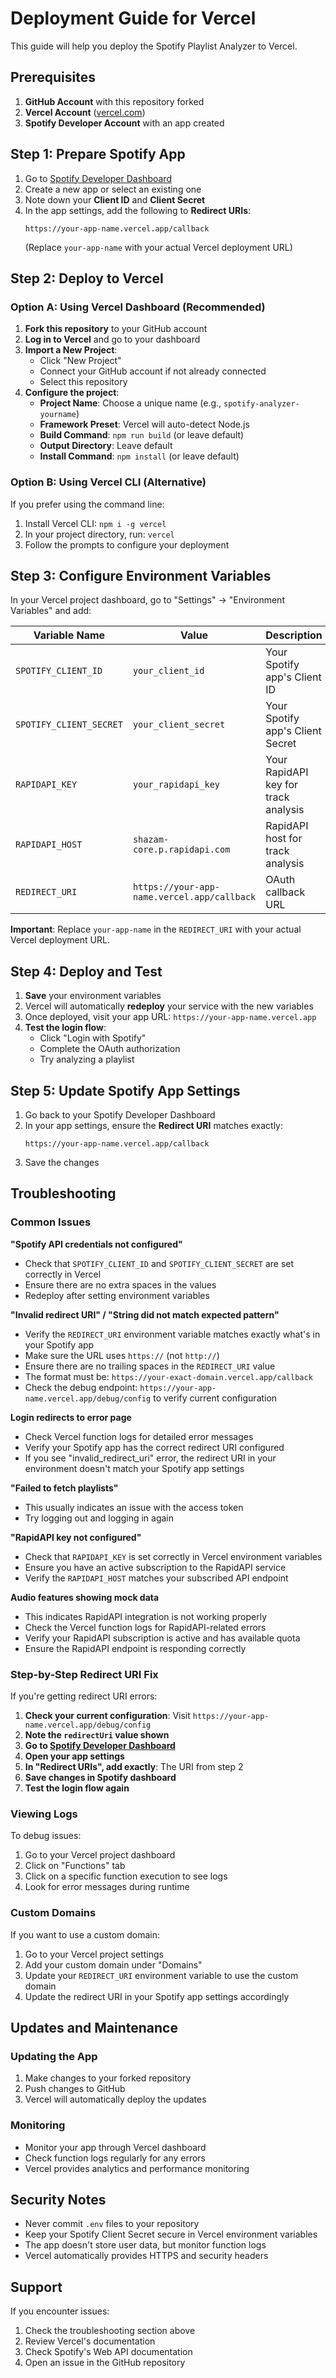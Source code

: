 # Deployment Guide for Vercel

This guide will help you deploy the Spotify Playlist Analyzer to Vercel.

## Prerequisites

1. **GitHub Account** with this repository forked
2. **Vercel Account** ([vercel.com](https://vercel.com))
3. **Spotify Developer Account** with an app created

## Step 1: Prepare Spotify App

1. Go to [Spotify Developer Dashboard](https://developer.spotify.com/dashboard)
2. Create a new app or select an existing one
3. Note down your **Client ID** and **Client Secret**
4. In the app settings, add the following to **Redirect URIs**:
   ```
   https://your-app-name.vercel.app/callback
   ```
   (Replace `your-app-name` with your actual Vercel deployment URL)

## Step 2: Deploy to Vercel

### Option A: Using Vercel Dashboard (Recommended)

1. **Fork this repository** to your GitHub account
2. **Log in to Vercel** and go to your dashboard
3. **Import a New Project**:
   - Click "New Project"
   - Connect your GitHub account if not already connected
   - Select this repository
4. **Configure the project**:
   - **Project Name**: Choose a unique name (e.g., `spotify-analyzer-yourname`)
   - **Framework Preset**: Vercel will auto-detect Node.js
   - **Build Command**: `npm run build` (or leave default)
   - **Output Directory**: Leave default
   - **Install Command**: `npm install` (or leave default)

### Option B: Using Vercel CLI (Alternative)

If you prefer using the command line:

1. Install Vercel CLI: `npm i -g vercel`
2. In your project directory, run: `vercel`
3. Follow the prompts to configure your deployment

## Step 3: Configure Environment Variables

In your Vercel project dashboard, go to "Settings" → "Environment Variables" and add:

| Variable Name | Value | Description |
|--------------|-------|-------------|
| `SPOTIFY_CLIENT_ID` | `your_client_id` | Your Spotify app's Client ID |
| `SPOTIFY_CLIENT_SECRET` | `your_client_secret` | Your Spotify app's Client Secret |
| `RAPIDAPI_KEY` | `your_rapidapi_key` | Your RapidAPI key for track analysis |
| `RAPIDAPI_HOST` | `shazam-core.p.rapidapi.com` | RapidAPI host for track analysis |
| `REDIRECT_URI` | `https://your-app-name.vercel.app/callback` | OAuth callback URL |

**Important**: Replace `your-app-name` in the `REDIRECT_URI` with your actual Vercel deployment URL.

## Step 4: Deploy and Test

1. **Save** your environment variables
2. Vercel will automatically **redeploy** your service with the new variables
3. Once deployed, visit your app URL: `https://your-app-name.vercel.app`
4. **Test the login flow**:
   - Click "Login with Spotify"
   - Complete the OAuth authorization
   - Try analyzing a playlist

## Step 5: Update Spotify App Settings

1. Go back to your Spotify Developer Dashboard
2. In your app settings, ensure the **Redirect URI** matches exactly:
   ```
   https://your-app-name.vercel.app/callback
   ```
3. Save the changes

## Troubleshooting

### Common Issues

**"Spotify API credentials not configured"**
- Check that `SPOTIFY_CLIENT_ID` and `SPOTIFY_CLIENT_SECRET` are set correctly in Vercel
- Ensure there are no extra spaces in the values
- Redeploy after setting environment variables

**"Invalid redirect URI" / "String did not match expected pattern"**
- Verify the `REDIRECT_URI` environment variable matches exactly what's in your Spotify app
- Make sure the URL uses `https://` (not `http://`)
- Ensure there are no trailing spaces in the `REDIRECT_URI` value
- The format must be: `https://your-exact-domain.vercel.app/callback`
- Check the debug endpoint: `https://your-app-name.vercel.app/debug/config` to verify current configuration

**Login redirects to error page**
- Check Vercel function logs for detailed error messages
- Verify your Spotify app has the correct redirect URI configured  
- If you see "invalid_redirect_uri" error, the redirect URI in your environment doesn't match your Spotify app settings

**"Failed to fetch playlists"**
- This usually indicates an issue with the access token
- Try logging out and logging in again

**"RapidAPI key not configured"**
- Check that `RAPIDAPI_KEY` is set correctly in Vercel environment variables
- Ensure you have an active subscription to the RapidAPI service
- Verify the `RAPIDAPI_HOST` matches your subscribed API endpoint

**Audio features showing mock data**
- This indicates RapidAPI integration is not working properly
- Check the Vercel function logs for RapidAPI-related errors
- Verify your RapidAPI subscription is active and has available quota
- Ensure the RapidAPI endpoint is responding correctly

### Step-by-Step Redirect URI Fix

If you're getting redirect URI errors:

1. **Check your current configuration**: Visit `https://your-app-name.vercel.app/debug/config`
2. **Note the `redirectUri` value shown**
3. **Go to [Spotify Developer Dashboard](https://developer.spotify.com/dashboard)**
4. **Open your app settings**
5. **In "Redirect URIs", add exactly**: The URI from step 2
6. **Save changes in Spotify dashboard**
7. **Test the login flow again**

### Viewing Logs

To debug issues:
1. Go to your Vercel project dashboard
2. Click on "Functions" tab
3. Click on a specific function execution to see logs
4. Look for error messages during runtime

### Custom Domains

If you want to use a custom domain:
1. Go to your Vercel project settings
2. Add your custom domain under "Domains"
3. Update your `REDIRECT_URI` environment variable to use the custom domain
4. Update the redirect URI in your Spotify app settings accordingly

## Updates and Maintenance

### Updating the App

1. Make changes to your forked repository
2. Push changes to GitHub
3. Vercel will automatically deploy the updates

### Monitoring

- Monitor your app through Vercel dashboard
- Check function logs regularly for any errors
- Vercel provides analytics and performance monitoring

## Security Notes

- Never commit `.env` files to your repository
- Keep your Spotify Client Secret secure in Vercel environment variables
- The app doesn't store user data, but monitor function logs
- Vercel automatically provides HTTPS and security headers

## Support

If you encounter issues:
1. Check the troubleshooting section above
2. Review Vercel's documentation
3. Check Spotify's Web API documentation
4. Open an issue in the GitHub repository